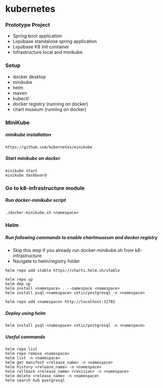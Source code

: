 # kubernetes

### Prototype Project
* Spring boot application
* Liquibase standalone spring application
* Liquibase K8 Init container
* Infrastructure local and minikube

### Setup
* docker desktop 
* minikube
* helm
* maven
* kubectl
* docker registry (running on docker)
* chart museum (running on docker)

### MiniKube
##### minikube installation
```
https://github.com/kubernetes/minikube
```

##### Start minikube on docker
```
minikube start
minikube dashboard
```

### Go to k8-infrastructure module
##### Run docker-minikube script
```
./docker-minikube.sh <namespace>
```

### Helm
##### Run following commands to enable chartmuseum and docker registry
* Skip this step if you already run docker-minikube.sh from k8-infrastructure
* Navigate to helm/registry folder

```
helm repo add stable https://charts.helm.sh/stable

helm repo up
helm dep up
helm install <namespace> . --namespace <namespace>
helm install psql-<namespace> cetic/postgresql -n <namespace>

helm repo add <namespace> http://localhost:32702
```

##### Deploy using helm
```
helm install psql-<namespace> cetic/postgresql -n <namespace>
```

##### Useful commands
```
helm repo list
helm repo remove <namespace>
helm list -n <namespace>
helm get manifest <release_name> -n <namespace>
helm history <release_name> -n <namespace>
helm rollback <release_name> <revision> -n <namespace>
helm delete <release_name> -n <namespace>
helm search hub postgresql
```
